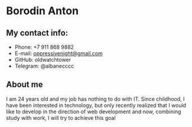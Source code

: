 # Borodin Anton

## My contact info:
* Phone: +7 911 868 9882 
* E-mail: oppressivenight@gmail.com
* GitHub: oldwatchtower
* Telegram: @albanecccc

## About me 

I am 24 years old and my job has nothing to do with IT. Since childhood, I have been interested in technology, but only recently realized that I would like to develop in the direction of web development and now, combining study with work, I will try to achieve this goal